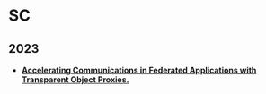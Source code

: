 # SC

## 2023

- **[Accelerating Communications in Federated Applications with Transparent Object Proxies.](https://arxiv.org/pdf/2305.09593)**